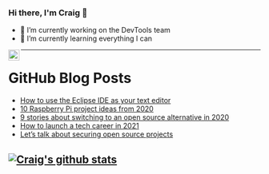 ### Hi there, I'm Craig 👋

<!--
**CraigTeelFugro/CraigTeelFugro** is a ✨ _special_ ✨ repository because its `README.md` (this file) appears on your GitHub profile.

Here are some ideas to get you started:
-->

- 🔭 I’m currently working on the DevTools team
- 🌱 I’m currently learning everything I can

[<img align="left" alt="Craig Teel | LinkedIn" width="22px" src="https://cdn.jsdelivr.net/npm/simple-icons@v3/icons/linkedin.svg" />][linkedin]

---

# GitHub Blog Posts

<!-- BLOG-POST-LIST:START -->
- [How to use the Eclipse IDE as your text editor](https://opensource.com/article/20/12/eclipse)
- [10 Raspberry Pi project ideas from 2020](https://opensource.com/article/20/12/raspberry-pi)
- [9 stories about switching to an open source alternative in 2020](https://opensource.com/article/20/12/open-source-alternatives)
- [How to launch a tech career in 2021](https://github.blog/2020-12-22-how-to-launch-a-tech-career-in-2021/)
- [Let’s talk about securing open source projects](https://github.blog/2020-12-22-lets-talk-about-securing-open-source-projects/)
<!-- BLOG-POST-LIST:END -->

## [![Craig's github stats](https://github-readme-stats.vercel.app/api?username=craigteelfugro)](https://github.com/anuraghazra/github-readme-stats)


[linkedin]: https://linkedin.com/in/craig-teel-b8786771
